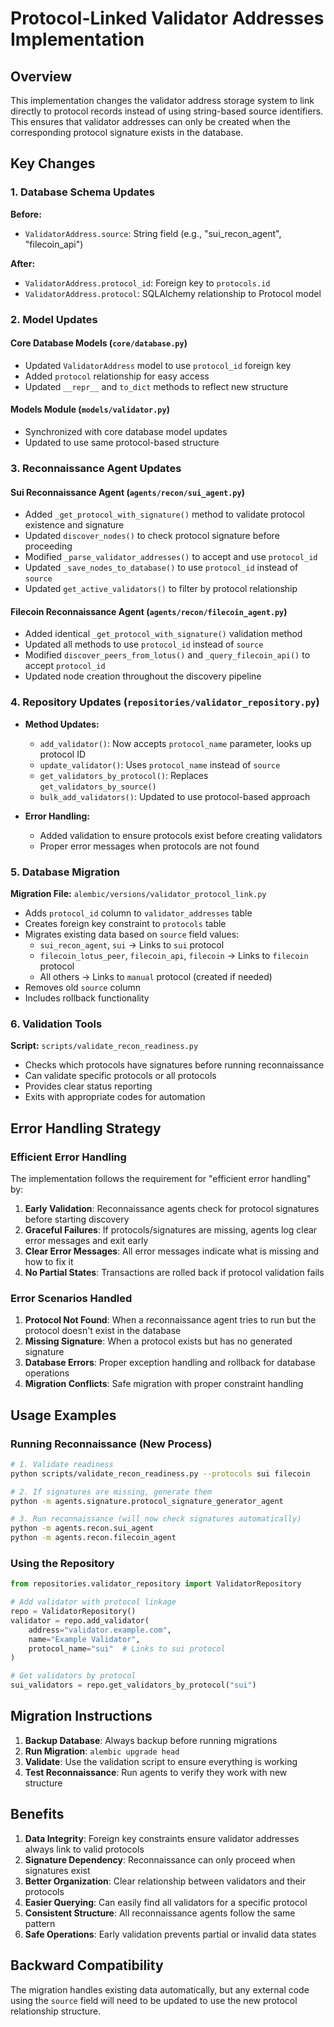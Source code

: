 # Protocol-Linked Validator Addresses Implementation

## Overview

This implementation changes the validator address storage system to link directly to protocol records instead of using string-based source identifiers. This ensures that validator addresses can only be created when the corresponding protocol signature exists in the database.

## Key Changes

### 1. Database Schema Updates

**Before:**
- `ValidatorAddress.source`: String field (e.g., "sui_recon_agent", "filecoin_api")

**After:**
- `ValidatorAddress.protocol_id`: Foreign key to `protocols.id`
- `ValidatorAddress.protocol`: SQLAlchemy relationship to Protocol model

### 2. Model Updates

#### Core Database Models (`core/database.py`)
- Updated `ValidatorAddress` model to use `protocol_id` foreign key
- Added `protocol` relationship for easy access
- Updated `__repr__` and `to_dict` methods to reflect new structure

#### Models Module (`models/validator.py`)
- Synchronized with core database model updates
- Updated to use same protocol-based structure

### 3. Reconnaissance Agent Updates

#### Sui Reconnaissance Agent (`agents/recon/sui_agent.py`)
- Added `_get_protocol_with_signature()` method to validate protocol existence and signature
- Updated `discover_nodes()` to check protocol signature before proceeding
- Modified `_parse_validator_addresses()` to accept and use `protocol_id`
- Updated `_save_nodes_to_database()` to use `protocol_id` instead of `source`
- Updated `get_active_validators()` to filter by protocol relationship

#### Filecoin Reconnaissance Agent (`agents/recon/filecoin_agent.py`)
- Added identical `_get_protocol_with_signature()` validation method
- Updated all methods to use `protocol_id` instead of `source`
- Modified `discover_peers_from_lotus()` and `_query_filecoin_api()` to accept `protocol_id`
- Updated node creation throughout the discovery pipeline

### 4. Repository Updates (`repositories/validator_repository.py`)

- **Method Updates:**
  - `add_validator()`: Now accepts `protocol_name` parameter, looks up protocol ID
  - `update_validator()`: Uses `protocol_name` instead of `source`
  - `get_validators_by_protocol()`: Replaces `get_validators_by_source()`
  - `bulk_add_validators()`: Updated to use protocol-based approach

- **Error Handling:**
  - Added validation to ensure protocols exist before creating validators
  - Proper error messages when protocols are not found

### 5. Database Migration

**Migration File:** `alembic/versions/validator_protocol_link.py`

- Adds `protocol_id` column to `validator_addresses` table
- Creates foreign key constraint to `protocols` table
- Migrates existing data based on `source` field values:
  - `sui_recon_agent`, `sui` → Links to `sui` protocol
  - `filecoin_lotus_peer`, `filecoin_api`, `filecoin` → Links to `filecoin` protocol
  - All others → Links to `manual` protocol (created if needed)
- Removes old `source` column
- Includes rollback functionality

### 6. Validation Tools

**Script:** `scripts/validate_recon_readiness.py`

- Checks which protocols have signatures before running reconnaissance
- Can validate specific protocols or all protocols
- Provides clear status reporting
- Exits with appropriate codes for automation

## Error Handling Strategy

### Efficient Error Handling
The implementation follows the requirement for "efficient error handling" by:

1. **Early Validation**: Reconnaissance agents check for protocol signatures before starting discovery
2. **Graceful Failures**: If protocols/signatures are missing, agents log clear error messages and exit early
3. **Clear Error Messages**: All error messages indicate what is missing and how to fix it
4. **No Partial States**: Transactions are rolled back if protocol validation fails

### Error Scenarios Handled

1. **Protocol Not Found**: When a reconnaissance agent tries to run but the protocol doesn't exist in the database
2. **Missing Signature**: When a protocol exists but has no generated signature
3. **Database Errors**: Proper exception handling and rollback for database operations
4. **Migration Conflicts**: Safe migration with proper constraint handling

## Usage Examples

### Running Reconnaissance (New Process)

```bash
# 1. Validate readiness
python scripts/validate_recon_readiness.py --protocols sui filecoin

# 2. If signatures are missing, generate them
python -m agents.signature.protocol_signature_generator_agent

# 3. Run reconnaissance (will now check signatures automatically)
python -m agents.recon.sui_agent
python -m agents.recon.filecoin_agent
```

### Using the Repository

```python
from repositories.validator_repository import ValidatorRepository

# Add validator with protocol linkage
repo = ValidatorRepository()
validator = repo.add_validator(
    address="validator.example.com",
    name="Example Validator", 
    protocol_name="sui"  # Links to sui protocol
)

# Get validators by protocol
sui_validators = repo.get_validators_by_protocol("sui")
```

## Migration Instructions

1. **Backup Database**: Always backup before running migrations
2. **Run Migration**: `alembic upgrade head`
3. **Validate**: Use the validation script to ensure everything is working
4. **Test Reconnaissance**: Run agents to verify they work with new structure

## Benefits

1. **Data Integrity**: Foreign key constraints ensure validator addresses always link to valid protocols
2. **Signature Dependency**: Reconnaissance can only proceed when signatures exist
3. **Better Organization**: Clear relationship between validators and their protocols
4. **Easier Querying**: Can easily find all validators for a specific protocol
5. **Consistent Structure**: All reconnaissance agents follow the same pattern
6. **Safe Operations**: Early validation prevents partial or invalid data states

## Backward Compatibility

The migration handles existing data automatically, but any external code using the `source` field will need to be updated to use the new protocol relationship structure.
